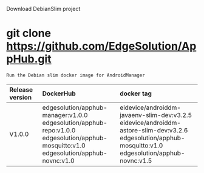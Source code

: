 Download DebianSlim project

# git clone https://github.com/EdgeSolution/AppHub.git

`Run the Debian slim docker image for AndroidManager`

| Release version  | DockerHub |    docker tag    |
| :------------------- | :-------------- | :----------|
|     V1.0.0         | edgesolution/apphub-manager:v1.0.0<br />edgesolution/apphub-repo:v1.0.0<br />edgesolution/apphub-mosquitto:v1.0<br />edgesolution/apphub-novnc:v1.0 | eidevice/androiddm-javaenv-slim-dev:v3.2.5 <br />eidevice/androiddm-astore-slim-dev:v3.2.6<br />edgesolution/apphub-mosquitto:v1.0<br />edgesolution/apphub-novnc:v1.5<br /> |
